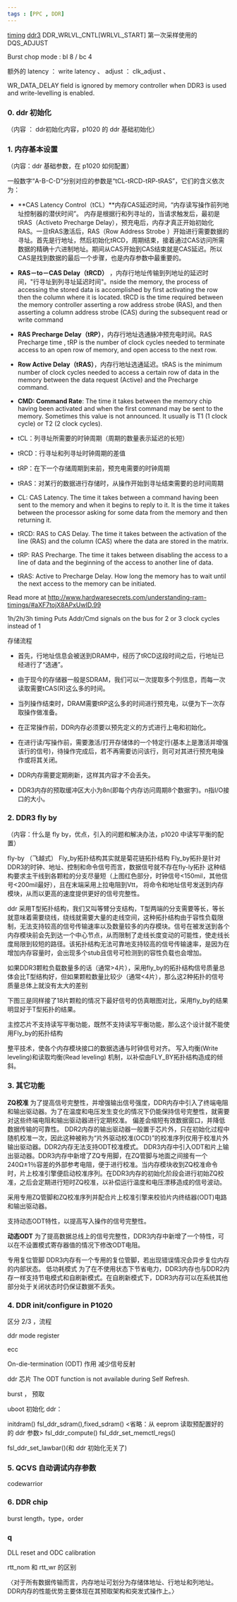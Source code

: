 ```yaml
---
tags : [PPC , DDR]
---
```



[timing](http://www.hardwaresecrets.com/understanding-ram-timings/)
[ddr3](http://bbs.ednchina.com/BLOG_ARTICLE_3015592.HTM)
DDR_WRLVL_CNTL[WRLVL_START] 第一次采样使用的 DQS_ADJUST

Burst chop mode : bl 8 / bc 4

额外的 latency ： write latency 、
adjust ： clk_adjust 、 

WR_DATA_DELAY field is ignored by memory controller when DDR3 is used and write-levelling is enabled. 


### 0. ddr 初始化

（内容 ： ddr初始化内容，p1020 的 ddr 基础初始化）

### 1. 内存基本设置

（内容：ddr 基础参数，在 p1020 如何配置）

一般数字“A-B-C-D”分别对应的参数是“tCL-tRCD-tRP-tRAS”，它们的含义依次为：

- **CAS Latency Control（tCL）**内存CAS延迟时间，“内存读写操作前列地址控制器的潜伏时间”。
内存是根据行和列寻址的，当请求触发后，最初是tRAS（Activeto Precharge Delay），预充电后，内存才真正开始初始化RAS。一旦tRAS激活后，RAS（Row Address Strobe ）开始进行需要数据的寻址。首先是行地址，然后初始化tRCD，周期结束，接着通过CAS访问所需数据的精确十六进制地址。期间从CAS开始到CAS结束就是CAS延迟。所以CAS是找到数据的最后一个步骤，也是内存参数中最重要的。
- **RAS－to－CAS Delay（tRCD）** ，内存行地址传输到列地址的延迟时间，"行寻址到列寻址延迟时间"。nside the memory, the process of accessing the stored data is accomplished by first activating the row then the column where it is located. tRCD is the time required between the memory controller asserting a row address strobe (RAS), and then asserting a column address strobe (CAS) during the subsequent read or write command  
- **RAS Precharge Delay（tRP）**，内存行地址选通脉冲预充电时间。RAS Precharge time , tRP is the number of clock cycles needed to terminate access to an open row of memory, and open access to the next row.
- **Row Active Delay（tRAS）**，内存行地址选通延迟。tRAS is the minimum number of clock cycles needed to access a certain row of data in the memory between the data request (Active) and the Precharge command.
- **CMD: Command Rate**: The time it takes between the memory chip having been activated and when the first command may be sent to the memory. Sometimes this value is not announced. It usually is T1 (1 clock cycle) or T2 (2 clock cycles).


- tCL：列寻址所需要的时钟周期（周期的数量表示延迟的长短）
- tRCD：行寻址和列寻址时钟周期的差值
- tRP：在下一个存储周期到来前，预充电需要的时钟周期
- tRAS：对某行的数据进行存储时，从操作开始到寻址结束需要的总时间周期

- CL: CAS Latency. The time it takes between a command having been sent to the memory and when it begins to reply to it. It is the time it takes between the processor asking for some data from the memory and then returning it.
- tRCD: RAS to CAS Delay. The time it takes between the activation of the line (RAS) and the column (CAS) where the data are stored in the matrix.
- tRP: RAS Precharge. The time it takes between disabling the access to a line of data and the beginning of the access to another line of data.
- tRAS: Active to Precharge Delay. How long the memory has to wait until the next access to the memory can be initiated.

Read more at http://www.hardwaresecrets.com/understanding-ram-timings/#aXF7tojX8APxUwID.99

1h/2h/3h timing
Puts Addr/Cmd signals on the bus for 2 or 3 clock cycles instead of 1

存储流程

- 首先，行地址信息会被送到DRAM中，经历了tRCD这段时间之后，行地址已经进行了“选通”。
- 由于现今的存储器一般是SDRAM，我们可以一次提取多个列信息，而每一次读取需要tCAS(R)这么多的时间。
- 当列操作结束时，DRAM需要tRP这么多的时间进行预充电，以便为下一次存取操作做准备。

- 在正常操作前，DDR内存必须要以预先定义的方式进行上电和初始化。
- 在进行读/写操作前，需要激活/打开存储体的一个特定行(基本上是激活并增强该行的信号)，待操作完成后，若不再需要访问该行，则可对其进行预充电操作或将其关闭。
- DDR内存需要定期刷新，这样其内容才不会丢失。
- DDR3内存的预取缓冲区大小为8n(即每个内存访问周期8个数据字)。n指I/O接口的大小。


### 2. DDR3 fly by

（内容：什么是 fly by，优点，引入的问题和解决办法，p1020 中读写平衡的配置）

fly-by （飞越式）
Fly_by拓扑结构其实就是菊花链拓扑结构
Fly_by拓扑是针对DDR3的时钟、地址、控制和命令信号而言，数据信号就不存在fly-ly拓扑
这种结构要求主干线到各颗粒的分支尽量短（上图红色部分，时钟信号<150mil，其他信号<200mil最好），且在末端采用上拉电阻到Vtt，
将命令和地址信号发送到内存模块，从而以更高的速度提供更好的信号完整性。

ddr 采用T型拓扑结构，我们又叫等臂分支结构，T型两端的分支需要等长，等长就意味着需要绕线，绕线就需要大量的走线空间，这种拓扑结构由于容性负载限制，无法支持较高的信号传输速率以及数量较多的内存模块。信号在被发送到各个内存模块前会先到达一个中心节点，从而限制了走线长度变动的可能性，使走线长度局限到较短的路径。该拓扑结构无法可靠地支持较高的信号传输速率，是因为在增加内存容量时，会出现多个stub且信号可检测到的容性负载也会增加。

如果DDR3颗粒负载数量多的话（通常>4片），采用fly_by的拓扑结构信号质量总体会比T型结构好，但如果颗粒数量比较少（通常<4片），那么这2种拓扑的信号质量总体上就没有太大的差别

下图三是同样接了18片颗粒的情况下最好信号的仿真眼图对比，采用fly_by的结果明显好于T型拓扑的结果。

主控芯片不支持读写平衡功能，既然不支持读写平衡功能，那么这个设计就不能使用Fly_by的拓扑结构

整平技术，使各个内存模块接口的数据选通与时钟信号对齐。
写入均衡(Write leveling)和读取均衡(Read leveling) 机制，以补偿由FLY_BY拓扑结构造成的倾斜。

### 3. 其它功能

**ZQ校准** 
为了提高信号完整性，并增强输出信号强度，DDR内存中引入了终端电阻和输出驱动器。为了在温度和电压发生变化的情况下仍能保持信号完整性，就需要对这些终端电阻和输出驱动器进行定期校准。
偏差会缩短有效数据窗口，并降低数据传输的可靠性。
DDR2内存的输出驱动器一般置于芯片外，只在初始化过程中随机校准一次，因此这种被称为“片外驱动校准(OCD)”的校准序列仅用于校准片外输出驱动器。DDR2内存无法支持ODT校准模式。
DDR3内存中引入ODT和片上输出驱动器。DDR3内存中新增了ZQ专用脚，在ZQ管脚与地面之间接有一个240Ω±1％容差的外部参考电阻，便于进行校准。当内存模块收到ZQ校准命令时，片上校准引擎便启动校准序列。在DDR3内存的初始化阶段会进行初始ZQ校准，之后会定期进行短时ZQ校准，以补偿运行温度和电压漂移造成的信号波动。


采用专用ZQ管脚和ZQ校准序列并配合片上校准引擎来校验片内终结器(ODT)电路和输出驱动器。

支持动态ODT特性，以提高写入操作的信号完整性。

**动态ODT** 为了提高数据总线上的信号完整性，DDR3内存中新增了一个特性，可以在不设置模式寄存器值的情况下修改ODT电阻。

专用复位管脚 DDR3内存有一个专用的复位管脚，若出现错误情况会异步复位内存的内部状态。 低功耗模式 为了在不使用状态下节省电力，DDR3内存也与DDR2内存一样支持节电模式和自刷新模式。在自刷新模式下，DDR3内存可以在系统其他部分处于关闭状态时仍保证数据不丢失。

### 4. DDR init/configure in P1020

区分 2/3  ，流程

ddr mode register

ecc
 
On-die-termination (ODT) 作用 减少信号反射

ddr 芯片
The ODT function is not available during Self Refresh. 

burst ， 预取

uboot 初始化 ddr：

initdram() 
fsl_ddr_sdram(),fixed_sdram()
<省略：从 eeprom 读取预配置好的的 ddr 参数>
fsl_ddr_compute()
fsl_ddr_set_memctl_regs()

fsl_ddr_set_lawbar()(和 ddr 初始化无关了)



### 5. QCVS 自动调试内存参数

codewarrior

### 6. DDR chip

burst length，type，order

### q

DLL reset and ODC calibration

rtt_nom 和 rtt_wr 的区别




〈对于所有数据传输而言，内存地址可划分为存储体地址、行地址和列地址。DDR内存的性能优势主要体现在其预取架构和突发式操作上。〉